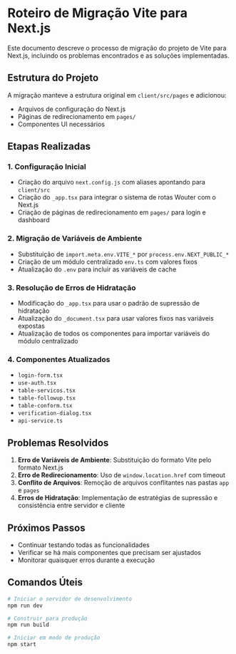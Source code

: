 # Roteiro de Migração Vite para Next.js

Este documento descreve o processo de migração do projeto de Vite para Next.js, incluindo os problemas encontrados e as soluções implementadas.

## Estrutura do Projeto

A migração manteve a estrutura original em `client/src/pages` e adicionou:
- Arquivos de configuração do Next.js
- Páginas de redirecionamento em `pages/`
- Componentes UI necessários

## Etapas Realizadas

### 1. Configuração Inicial
- Criação do arquivo `next.config.js` com aliases apontando para `client/src`
- Criação do `_app.tsx` para integrar o sistema de rotas Wouter com o Next.js
- Criação de páginas de redirecionamento em `pages/` para login e dashboard

### 2. Migração de Variáveis de Ambiente
- Substituição de `import.meta.env.VITE_*` por `process.env.NEXT_PUBLIC_*`
- Criação de um módulo centralizado `env.ts` com valores fixos
- Atualização do `.env` para incluir as variáveis de cache

### 3. Resolução de Erros de Hidratação
- Modificação do `_app.tsx` para usar o padrão de supressão de hidratação
- Atualização do `_document.tsx` para usar valores fixos nas variáveis expostas
- Atualização de todos os componentes para importar variáveis do módulo centralizado

### 4. Componentes Atualizados
- `login-form.tsx`
- `use-auth.tsx`
- `table-servicos.tsx`
- `table-followup.tsx`
- `table-conform.tsx`
- `verification-dialog.tsx`
- `api-service.ts`

## Problemas Resolvidos

1. **Erro de Variáveis de Ambiente**: Substituição do formato Vite pelo formato Next.js
2. **Erro de Redirecionamento**: Uso de `window.location.href` com timeout
3. **Conflito de Arquivos**: Remoção de arquivos conflitantes nas pastas `app` e `pages`
4. **Erros de Hidratação**: Implementação de estratégias de supressão e consistência entre servidor e cliente

## Próximos Passos

- Continuar testando todas as funcionalidades
- Verificar se há mais componentes que precisam ser ajustados
- Monitorar quaisquer erros durante a execução

## Comandos Úteis

```bash
# Iniciar o servidor de desenvolvimento
npm run dev

# Construir para produção
npm run build

# Iniciar em modo de produção
npm start
```

